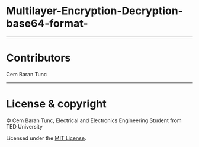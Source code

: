 # Multilayer-Encryption-Decryption-base64-format-

---

# Contributors

Cem Baran Tunc

---

# License & copyright

© Cem Baran Tunc, Electrical and Electronics Engineering Student from TED University

Licensed under the [MIT License](LICENSE).
